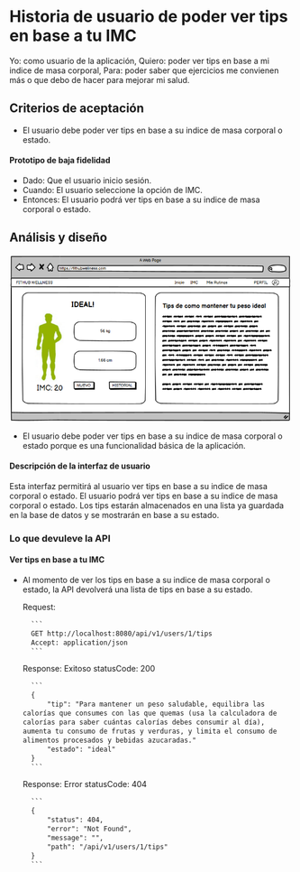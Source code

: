 # Historia de usuario de poder ver tips en base a tu IMC

Yo: como usuario de la aplicación,
Quiero: poder ver tips en base a mi indice de masa corporal,
Para: poder saber que ejercicios me convienen más o que debo de hacer para mejorar mi salud.

## Criterios de aceptación

- El usuario debe poder ver tips en base a su indice de masa corporal o estado.

#### Prototipo de baja fidelidad

- Dado: Que el usuario inicio sesión.
- Cuando: El usuario seleccione la opción de IMC.
- Entonces: El usuario podrá ver tips en base a su indice de masa corporal o estado.

## Análisis y diseño

<img src="../assets/historia50.png" alt="Historia de usuario de poder ver tips en base a tu IMC" width="500px" ><br/>

- El usuario debe poder ver tips en base a su indice de masa corporal o estado porque es una funcionalidad básica de la aplicación.

#### Descripción de la interfaz de usuario

Esta interfaz permitirá al usuario ver tips en base a su indice de masa corporal o estado. El usuario podrá ver tips en base a su indice de masa corporal o estado. Los tips estarán almacenados en una lista ya guardada en la base de datos y se mostrarán en base a su estado.

### Lo que devuleve la API

#### Ver tips en base a tu IMC

- Al momento de ver los tips en base a su indice de masa corporal o estado, la API devolverá una lista de tips en base a su estado.

    Request:
    
        ```
        GET http://localhost:8080/api/v1/users/1/tips
        Accept: application/json
        ```

    Response: Exitoso statusCode: 200
    
        ```
        {
            "tip": "Para mantener un peso saludable, equilibra las calorías que consumes con las que quemas (usa la calculadora de calorías para saber cuántas calorías debes consumir al día), aumenta tu consumo de frutas y verduras, y limita el consumo de alimentos procesados y bebidas azucaradas."
            "estado": "ideal"
        }
        ```
    
    Response: Error statusCode: 404
    
        ```
        {
            "status": 404,
            "error": "Not Found",
            "message": "",
            "path": "/api/v1/users/1/tips"
        }
        ```
